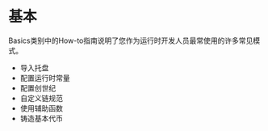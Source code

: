 # 基本

Basics类别中的How-to指南说明了您作为运行时开发人员最常使用的许多常见模式。

- 导入托盘
- 配置运行时常量
- 配置创世纪
- 自定义链规范
- 使用辅助函数
- 铸造基本代币